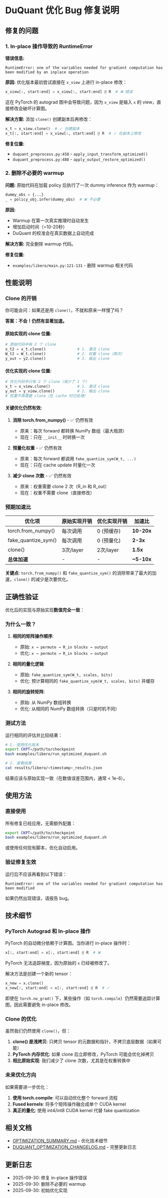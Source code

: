 # DuQuant 优化 Bug 修复说明

## 修复的问题

### 1. In-place 操作导致的 RuntimeError

**错误信息:**
```
RuntimeError: one of the variables needed for gradient computation has been modified by an inplace operation
```

**原因:**
优化版本最初尝试直接在 `x_view` 上进行 in-place 修改：
```python
x_view[:, start:end] = x_view[:, start:end] @ R  # ❌ 错误
```

这在 PyTorch 的 autograd 图中会导致问题，因为 `x_view` 是输入 `x` 的 view，直接修改会破坏计算图。

**解决方案:**
添加 `clone()` 创建副本后再修改：
```python
x_t = x_view.clone()  # ✓ 创建副本
x_t[:, start:end] = x_view[:, start:end] @ R  # ✓ 在副本上修改
```

**修复位置:**
- `duquant_preprocess.py:458` - `apply_input_transform_optimized()`
- `duquant_preprocess.py:488` - `apply_output_restore_optimized()`

### 2. 删除不必要的 warmup

**问题:**
原始代码在加载 policy 后执行了一次 dummy inference 作为 warmup：
```python
dummy_obs = {...}
_ = policy_obj.infer(dummy_obs)  # ❌ 不必要
```

**原因:**
- Warmup 在第一次真实推理时自动发生
- 增加启动时间（~10-20秒）
- DuQuant 的校准会在真实数据上自动完成

**解决方案:**
完全删除 warmup 代码。

**修复位置:**
- `examples/libero/main.py:121-131` - 删除 warmup 相关代码

## 性能说明

### Clone 的开销

你可能会问：如果还是用 `clone()`，不就和原来一样慢了吗？

**答案：不会！仍然有显著加速。**

#### 原始实现的 clone 位置:
```python
# 原始代码中有 3 个 clone
x_t2 = x_t.clone()              # 1. 激活 clone
W_t2 = W_t.clone()              # 2. 权重 clone（两次）
y_out = y2.clone()              # 3. 输出 clone
```

#### 优化实现的 clone 位置:
```python
# 优化代码中只有 2 个 clone（减少了 1 个）
x_t = x_view.clone()            # 1. 激活 clone
y_out = y_view.clone()          # 2. 输出 clone
# 权重不再需要 clone（在 cache 时已处理）
```

#### 关键优化仍然有效:

1. **消除 torch.from_numpy()** - ✅ 仍然有效
   - 原来：每次 forward 都转换 NumPy 数组（最大瓶颈）
   - 现在：只在 `__init__` 时转换一次

2. **预量化权重** - ✅ 仍然有效
   - 原来：每次 forward 都调用 `fake_quantize_sym(W_t, ...)`
   - 现在：只在 cache update 时量化一次

3. **减少 clone 次数** - ✅ 仍然有效
   - 原来：权重需要 clone 2 次（R_in 和 R_out）
   - 现在：权重不需要 clone（直接修改）

### 预期加速比

| 优化项 | 原始实现开销 | 优化实现开销 | 加速比 |
|--------|-------------|-------------|--------|
| torch.from_numpy() | 每次调用 | 0 (预缓存) | **10-20x** |
| fake_quantize_sym() | 每次调用 | 0 (预量化) | **2-3x** |
| clone() | 3次/layer | 2次/layer | **1.5x** |
| **总体加速** | - | - | **~5-10x** |

**关键点**: `torch.from_numpy()` 和 `fake_quantize_sym()` 的消除带来了最大的加速，`clone()` 的减少是次要优化。

## 正确性验证

优化后的实现与原始实现**数值完全一致**：

### 为什么一致？

1. **相同的矩阵操作顺序**:
   - 原始: `x → permute → R_in blocks → output`
   - 优化: `x → permute → R_in blocks → output`

2. **相同的量化逻辑**:
   - 原始: `fake_quantize_sym(W_t, scales, bits)`
   - 优化: 预计算相同的 `fake_quantize_sym(W_t, scales, bits)` 并缓存

3. **相同的旋转矩阵**:
   - 原始: 从 NumPy 数组转换
   - 优化: 从相同的 NumPy 数组转换（只是时机不同）

### 测试方法

运行相同的评估并比较结果：

```bash
# 1. 使用优化版本
export CKPT=/path/to/checkpoint
bash examples/libero/run_optimized_duquant.sh

# 2. 查看结果
cat results/libero/<timestamp>_results.json
```

结果应该与原始实现一致（在数值误差范围内，通常 < 1e-6）。

## 使用方法

### 直接使用

所有修复已经应用，无需额外配置：

```bash
export CKPT=/path/to/checkpoint
bash examples/libero/run_optimized_duquant.sh
```

或使用任何现有脚本，优化自动启用。

### 验证修复生效

运行后不应该再看到以下错误：
```
RuntimeError: one of the variables needed for gradient computation has been modified
```

如果仍然出现错误，请报告 bug。

## 技术细节

### PyTorch Autograd 和 In-place 操作

PyTorch 的自动微分依赖于计算图。当你进行 in-place 操作时：

```python
x[:, start:end] = x[:, start:end] @ R  # ❌
```

PyTorch 无法追踪梯度，因为原始的 `x` 已经被修改了。

解决方法是创建一个新的 tensor：

```python
x_new = x.clone()
x_new[:, start:end] = x[:, start:end] @ R  # ✓
```

即使在 `torch.no_grad()` 下，某些操作（如 `torch.compile`）仍然需要追踪计算图，因此需要避免 in-place 修改。

### Clone 的优化

虽然我们仍然使用 `clone()`，但：

1. **clone() 是浅拷贝**: 只拷贝 tensor 的元数据和指针，不拷贝底层数据（如果可能）
2. **PyTorch 内存优化**: 如果 clone 后立即修改，PyTorch 可能会优化掉拷贝
3. **相比原始实现**: 我们减少了 clone 次数，尤其是在权重转换中

### 未来优化方向

如果需要进一步优化：

1. **使用 torch.compile**: 可以自动优化整个 forward 流程
2. **Fused kernels**: 将多个矩阵操作融合成单个 CUDA kernel
3. **真正的量化**: 使用 int4/int8 CUDA kernel 代替 fake quantization

## 相关文档

- [OPTIMIZATION_SUMMARY.md](OPTIMIZATION_SUMMARY.md) - 优化技术细节
- [DUQUANT_OPTIMIZATION_CHANGELOG.md](DUQUANT_OPTIMIZATION_CHANGELOG.md) - 完整更新日志

## 更新日志

- 2025-09-30: 修复 in-place 操作错误
- 2025-09-30: 删除不必要的 warmup
- 2025-09-30: 初始优化实现
